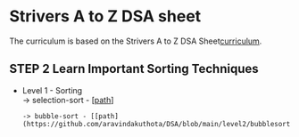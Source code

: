 # Strivers A to Z DSA sheet

The curriculum is based on the Strivers  A to Z DSA Sheet[curriculum](). 

## STEP 2  Learn Important Sorting Techniques 

 -  Level 1 - Sorting  
            -> selection-sort - [[path](https://github.com/aravindakuthota/DSA/blob/main/level2/selectionsort.java)]

        -> bubble-sort - [[path](https://github.com/aravindakuthota/DSA/blob/main/level2/bubblesort.java)]
